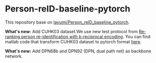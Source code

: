 # Person-reID-baseline-pytorch
This repository base on [layumi/Person_reID_baseline_pytorch](https://github.com/layumi/Person_reID_baseline_pytorch).

**What's new:** Add CUHK03 dataset.We use new test protocol from [Re-ranking person re-identification with k-reciprocal encoding](https://arxiv.org/pdf/1701.08398.pdf). You can find matlab code that transform CUHK03 dataset to pytorch format  [here](https://github.com/hyk1996/Person-reID-baseline-pytorch/tree/master/data_prepare/prepare_CUHK-03).

**What's new:** Add DPN68b and DPN92 (DPN, dual path net) as backbone network.
